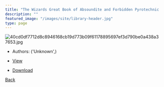 ```yaml
---
title: "The Wizards Great Book of Absoundite and Forbidden Pyrotechnic Knowledge"
description: ""
featured_image: "/images/site/library-header.jpg"
type: page
---
```


![40cd0df7712d8c8946168cb19d773b09f61178895697ef3d790be0a438a37653.jpg](https://drive.google.com/uc?export=view&id=1owYnBMsxvuKpLJN2wajBR0Rq6c3e4I-X)
* Authors: ('Unknown',)
* <a href="https://drive.google.com/uc?export=view&id=1OC6qSU5TNhYRptszWTexqTpBlIG4VPf3" target="_blank">View</a>

* [Download](https://drive.google.com/uc?export=download&id=1OC6qSU5TNhYRptszWTexqTpBlIG4VPf3)

[Back](/library/)
